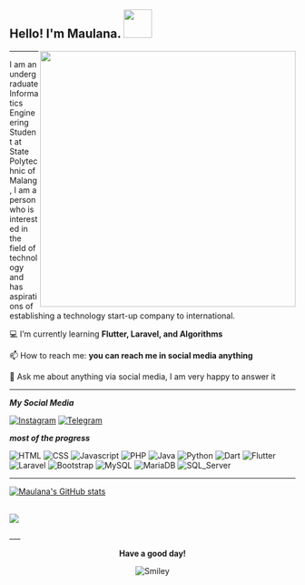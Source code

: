 <h2> Hello! I'm Maulana. <img src="https://media.giphy.com/media/mGcNjsfWAjY5AEZNw6/giphy.gif" width="50"></h2>
<!--

Here are some ideas to get you started:

- 🔭 I’m currently working on ...
- 🌱 I’m currently learning ...
- 👯 I’m looking to collaborate on ...
- 🤔 I’m looking for help with ...
- 💬 Ask me about ...
- 📫 How to reach me: ...
- 😄 Pronouns: ...
- ⚡ Fun fact: ...
-->

<!-- [nimek](https://user-images.githubusercontent.com/56204095/88059580-41079800-cb8f-11ea-8a10-f668fbb7a1cc.png) -->
<img src="https://user-images.githubusercontent.com/56204095/119273842-fa634e00-bc36-11eb-9acf-d95a7944bce5.png" display="float" align="right" width="450">

___

I am an undergraduate Informatics Engineering Student at State Polytechnic of Malang, I am a person who is interested in the field of technology and has aspirations of establishing a technology start-up company to international.

💻 I’m currently learning <b>Flutter, Laravel, and Algorithms</b>

📫 How to reach me: <b>you can reach me in social media anything</b>

💬 Ask me about anything via social media, I am very happy to answer it</b>
___

***My Social Media***

[![Instagram](https://img.shields.io/badge/Instagram-E4405F?style=for-the-badge&logo=instagram&logoColor=white)](https://instagram.com/maulanabint)
[![Telegram](https://img.shields.io/badge/Telegram-2CA5E0?style=for-the-badge&logo=telegram&logoColor=white)](https://t.me/lanabin06)

***most of the progress***

![HTML](https://img.shields.io/badge/HTML5-E34F26?style=for-the-badge&logo=html5&logoColor=white)
![CSS](https://img.shields.io/badge/CSS3-1572B6?style=for-the-badge&logo=css3&logoColor=white)
![Javascript](https://img.shields.io/badge/JavaScript-323330?style=for-the-badge&logo=javascript&logoColor=F7DF1E)
![PHP](https://img.shields.io/badge/PHP-777BB4?style=for-the-badge&logo=php&logoColor=white)
![Java](https://img.shields.io/badge/Java-ED8B00?style=for-the-badge&logo=java&logoColor=white)
![Python](https://img.shields.io/badge/Python-3776AB?style=for-the-badge&logo=python&logoColor=white)
![Dart](https://img.shields.io/badge/Dart-0175C2?style=for-the-badge&logo=dart&logoColor=white)
![Flutter](https://img.shields.io/badge/Flutter-02569B?style=for-the-badge&logo=flutter&logoColor=white)
![Laravel](https://img.shields.io/badge/Laravel-FF2D20?style=for-the-badge&logo=laravel&logoColor=white)
![Bootstrap](https://img.shields.io/badge/Bootstrap-563D7C?style=for-the-badge&logo=bootstrap&logoColor=white)
![MySQL](https://img.shields.io/badge/MySQL-005C84?style=for-the-badge&logo=mysql&logoColor=white)
![MariaDB](https://img.shields.io/badge/MariaDB-003545?style=for-the-badge&logo=mariadb&logoColor=white)
![SQL_Server](https://img.shields.io/badge/Microsoft_SQL_Server-CC2927?style=for-the-badge&logo=microsoft-sql-server&logoColor=white)

___

[![Maulana's GitHub stats](https://github-readme-stats.vercel.app/api?username=maulanabin&show_icons=true&count_private=true&theme=radical)](https://github.com/maulanabin/github-readme-stats)
<br/></br>
<p>
    <img src="https://gpvc.arturio.dev/maulanabin" />
</p>
___

<div align="center">
  <p><b>Have a good day!</b></p>
<div>
<img src="https://github.com/fnky/fnky/raw/fnky/img/smile.gif" alt="Smiley" align="center">
</div>
</div>
